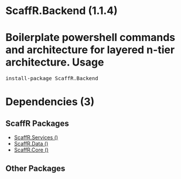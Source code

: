 ﻿ScaffR.Backend (1.1.4)
======
Boilerplate powershell commands and architecture for layered n-tier architecture.
Usage
======
<pre>install-package ScaffR.Backend</pre>
Dependencies (3)
=====

ScaffR Packages
------
* [ScaffR.Services ()](https://github.com/wcpro/ScaffR/tree/master/src/ScaffR.Services)
* [ScaffR.Data ()](https://github.com/wcpro/ScaffR/tree/master/src/ScaffR.Data)
* [ScaffR.Core ()](https://github.com/wcpro/ScaffR/tree/master/src/ScaffR.Core)

Other Packages
------
